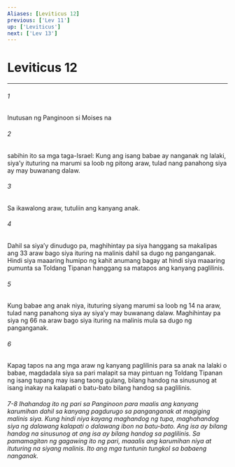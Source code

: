 ```yaml
---
Aliases: [Leviticus 12]
previous: ['Lev 11']
up: ['Leviticus']
next: ['Lev 13']
---
```

# Leviticus 12

***


###### 1 


Inutusan ng Panginoon si Moises na 


###### 2 


sabihin ito sa mga taga-Israel: Kung ang isang babae ay nanganak ng lalaki, siyaʼy ituturing na marumi sa loob ng pitong araw, tulad nang panahong siya ay may buwanang dalaw. 


###### 3 


Sa ikawalong araw, tutuliin ang kanyang anak. 


###### 4 


Dahil sa siyaʼy dinudugo pa, maghihintay pa siya hanggang sa makalipas ang 33 araw bago siya ituring na malinis dahil sa dugo ng panganganak. Hindi siya maaaring humipo ng kahit anumang bagay at hindi siya maaaring pumunta sa Toldang Tipanan hanggang sa matapos ang kanyang paglilinis. 


###### 5 


Kung babae ang anak niya, ituturing siyang marumi sa loob ng 14 na araw, tulad nang panahong siya ay siyaʼy may buwanang dalaw. Maghihintay pa siya ng 66 na araw bago siya ituring na malinis mula sa dugo ng panganganak. 


###### 6 


Kapag tapos na ang mga araw ng kanyang paglilinis para sa anak na lalaki o babae, magdadala siya sa pari malapit sa may pintuan ng Toldang Tipanan ng isang tupang may isang taong gulang, bilang handog na sinusunog at isang inakay na kalapati o batu-bato bilang handog sa paglilinis.

###### 7-8 Ihahandog ito ng pari sa Panginoon para maalis ang kanyang karumihan dahil sa kanyang pagdurugo sa panganganak at magiging malinis siya. Kung hindi niya kayang maghandog ng tupa, maghahandog siya ng dalawang kalapati o dalawang ibon na batu-bato. Ang isa ay bilang handog na sinusunog at ang isa ay bilang handog sa paglilinis. Sa pamamagitan ng gagawing ito ng pari, maaalis ang karumihan niya at ituturing na siyang malinis. Ito ang mga tuntunin tungkol sa babaeng nanganak.
